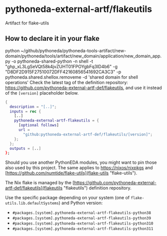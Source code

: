 # pythoneda-external-artf/flakeutils

Artifact for flake-utils

## How to declare it in your flake

python ~/github/pythoneda/pythoneda-tools-artifact/new-domain/pythoneda/tools/artifact/new_domain/application/new_domain_app.py -o pythoneda-shared-python -n shell -t "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" -g "D8DF2D915F27510072DFF42160856541692CA3C3" -p pythoneda.shared.shellox.removeme -d 'shared domain for shell operations'
Check the latest tag of the definition repository: https://github.com/pythoneda-external-artf-def/flakeutils, and use it instead of the `[version]` placeholder below.

```nix
{
  description = "[..]";
  inputs = rec {
    [..]
    pythoneda-external-artf-flakeutils = {
      [optional follows]
      url =
        "github:pythoneda-external-artf-def/flakeutils/[version]";
    };
  };
  outputs = [..]
};
```

Should you use another PythonEDA modules, you might want to pin those also used by this project. The same applies to [https://nixos/nixpkgs](nixpkgs "nixpkgs") and [https://github.com/numtide/flake-utils](flake-utils "flake-utils").

The Nix flake is managed by the [https://github.com/pythoneda-external-artf-def/flakeutils](flakeutils "flakeutils") definition repository.

Use the specific package depending on your system (one of `flake-utils.lib.defaultSystems`) and Python version:

- `#packages.[system].pythoneda-external-artf-flakeutils-python38`
- `#packages.[system].pythoneda-external-artf-flakeutils-python39`
- `#packages.[system].pythoneda-external-artf-flakeutils-python310`
- `#packages.[system].pythoneda-external-artf-flakeutils-python311`
